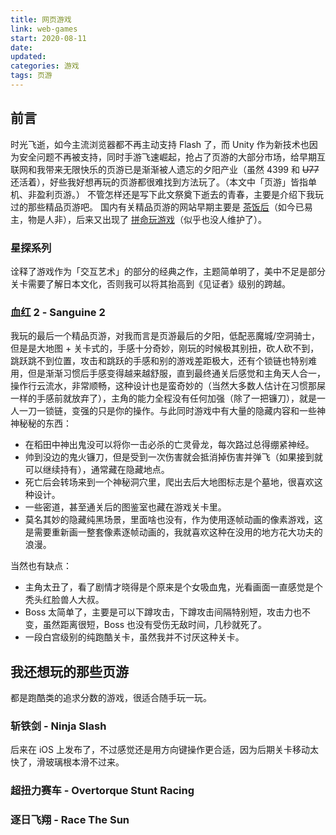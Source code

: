 ```yaml
---
title: 网页游戏
link: web-games
start: 2020-08-11
date: 
updated:
categories: 游戏
tags: 页游
---
```


## 前言

时光飞逝，如今主流浏览器都不再主动支持 Flash 了，而 Unity 作为新技术也因为安全问题不再被支持，同时手游飞速崛起，抢占了页游的大部分市场，给早期互联网和我带来无限快乐的页游已是渐渐被人遗忘的夕阳产业（虽然 4399 和 ~~U77~~ 还活着），好些我好想再玩的页游都很难找到方法玩了。（本文中「页游」皆指单机、非盈利页游。）
不管怎样还是写下此文祭奠下逝去的青春，主要是介绍下我玩过的那些精品页游吧。
国内有关精品页游的网站早期主要是 [茶饭后](https://chafanhou.com)（如今已易主，物是人非），后来又出现了 [拼命玩游戏](https://wanga.me)（似乎也没人维护了）。

### 星探系列

诠释了游戏作为「交互艺术」的部分的经典之作，主题简单明了，美中不足是部分关卡需要了解日本文化，否则我可以将其抬高到《见证者》级别的跨越。

### 血红 2 - Sanguine 2

我玩的最后一个精品页游，对我而言是页游最后的夕阳，低配恶魔城/空洞骑士，但是是大地图 + 关卡式的，手感十分奇妙，刚玩的时候极其别扭，砍人砍不到，跳跃跳不到位置，攻击和跳跃的手感和别的游戏差距极大，还有个锁链也特别难用，但是渐渐习惯后手感变得越来越舒服，直到最终通关后感觉和主角天人合一，操作行云流水，非常顺畅，这种设计也是蛮奇妙的（当然大多数人估计在习惯那屎一样的手感前就放弃了），主角的能力全程没有任何加强（除了一把镰刀），就是一人一刀一锁链，变强的只是你的操作。与此同时游戏中有大量的隐藏内容和一些神神秘秘的东西：

- 在稻田中神出鬼没可以将你一击必杀的亡灵骨龙，每次路过总得绷紧神经。
- 帅到没边的鬼火镰刀，但是受到一次伤害就会抵消掉伤害并弹飞（如果接到就可以继续持有），通常藏在隐藏地点。
- 死亡后会转场来到一个神秘洞穴里，爬出去后大地图标志是个墓地，很喜欢这种设计。
- 一些密道，甚至通关后的图鉴室也藏在游戏关卡里。
- 莫名其妙的隐藏纯黑场景，里面啥也没有，作为使用逐帧动画的像素游戏，这是需要重新画一整套像素逐帧动画的，我就喜欢这种在没用的地方花大功夫的浪漫。

当然也有缺点：

- 主角太丑了，看了剧情才晓得是个原来是个女吸血鬼，光看画面一直感觉是个秃头红脸兽人大叔。
- Boss 太简单了，主要是可以下蹲攻击，下蹲攻击间隔特别短，攻击力也不变，虽然距离很短，Boss 也没有受伤无敌时间，几秒就死了。
- 一段白宫级别的纯跑酷关卡，虽然我并不讨厌这种关卡。

## 我还想玩的那些页游

都是跑酷类的追求分数的游戏，很适合随手玩一玩。

### 斩铁剑 - Ninja Slash

后来在 iOS 上发布了，不过感觉还是用方向键操作更合适，因为后期关卡移动太快了，滑玻璃根本滑不过来。

### 超扭力赛车 - Overtorque Stunt Racing

### 逐日飞翔 - Race The Sun
